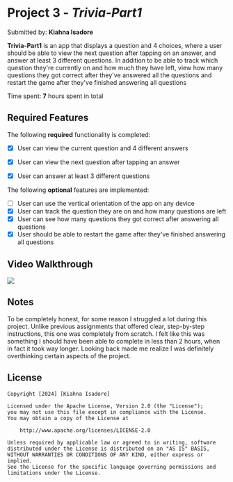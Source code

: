 # Project 3 - *Trivia-Part1*

Submitted by: **Kiahna Isadore**

**Trivia-Part1** is an app that displays a question and 4 choices, where a user should be able to view the next question after tapping on an answer, and answer at least 3 different questions. In addition to be able to track which question they're currently on and how much they have left, view how many questions they got correct after they've answered all the questions and restart the game after they've finished answering all questions

Time spent: **7** hours spent in total

## Required Features

The following **required** functionality is completed:

- [X] User can view the current question and 4 different answers
- [X] User can view the next question after tapping an answer
- [X] User can answer at least 3 different questions


The following **optional** features are implemented:

- [ ] User can use the vertical orientation of the app on any device
- [X] User can track the question they are on and how many questions are left
- [X] User can see how many questions they got correct after answering all questions
- [X] User should be able to restart the game after they've finished answering all questions

## Video Walkthrough
<div>
    <a href="https://www.loom.com/share/39a1fb5d4c9543a4ace29da43037d3f7">
    </a>
    <a href="https://www.loom.com/share/39a1fb5d4c9543a4ace29da43037d3f7">
      <img style="max-width:300px;" src="https://cdn.loom.com/sessions/thumbnails/39a1fb5d4c9543a4ace29da43037d3f7-with-play.gif">
    </a>
  </div>

## Notes

To be completely honest, for some reason I struggled a lot during this project. Unlike previous assignments that offered clear, step-by-step instructions, this one was completely from scratch. I felt like this was something I should have been able to complete in less than 2 hours, when in fact it took way longer. Looking back made me realize I was definitely overthinking certain aspects of the project.

## License

    Copyright [2024] [Kiahna Isadore]

    Licensed under the Apache License, Version 2.0 (the "License");
    you may not use this file except in compliance with the License.
    You may obtain a copy of the License at

        http://www.apache.org/licenses/LICENSE-2.0

    Unless required by applicable law or agreed to in writing, software
    distributed under the License is distributed on an "AS IS" BASIS,
    WITHOUT WARRANTIES OR CONDITIONS OF ANY KIND, either express or implied.
    See the License for the specific language governing permissions and
    limitations under the License.
